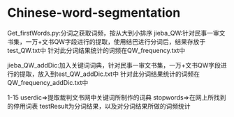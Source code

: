 # Chinese-word-segmentation
Get_firstWords.py:分词之获取词频，按从大到小排序
jieba_QW:针对民事一审文书集，一万+文书QW字段进行的提取，使用结巴进行分词后，结果存放于test_QW.txt中
针对此分词结果统计的词频在QW_frequency.txt中

jieba_QW_addDic:加入关键词词典，针对民事一审文书集，一万+文书QW字段进行的提取，放入到test_QW_addDic.txt中
针对此分词结果统计的词频在QW_frequency_addDic.txt中

1-15
userdic=>提取裁判文书网中关键词所制作的词典
stopwords=>在网上所找到的停用词表
testResult为分词结果，以及对分词结果所做的词频统计
